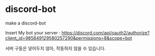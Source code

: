 # discord-bot
make a discord-bot

Insert My bot your server : https://discord.com/api/oauth2/authorize?client_id=985849129580257290&permissions=8&scope=bot

서버 구동은 넣어두지 않아, 작동하지 않을 수 있습니다.
